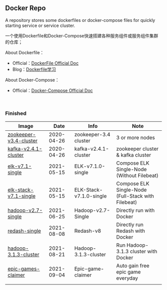 ## Docker Repo

A repository stores some dockerfiles or docker-compose files for quickly starting service or service cluster.

一个使用Dockerfile和Docker-Compose快速搭建各种服务组件或服务组件集群的仓库；

About Dockerfile：

-   Official：[DockerFile Official Doc](https://docs.docker.com/engine/reference/builder/)
-   Blog：[Dockerfile学习](https://jasonkayzk.github.io/2019/10/16/Dockerfile%E5%AD%A6%E4%B9%A0/)

About Docker-Compose：

-   Official：[Docker-Compose Official Doc](https://docs.docker.com/compose/)

<br/>

### Finished

| Image                                                        | Date       | Info                    | Note                                                    |
| ------------------------------------------------------------ | ---------- | ----------------------- | ------------------------------------------------------- |
| [zookeeper-v3.4-cluster](https://github.com/JasonkayZK/docker_repo/tree/zookeeper-v3.4-cluster) | 2020-04-26 | zookeeper-3.4 cluster   | 3 or more nodes                                         |
| [kafka-v2.4.1-cluster](https://github.com/JasonkayZK/docker_repo/tree/kafka-v2.4.1-cluster) | 2020-04-26 | kafka-v2.4.1-cluster    | zookeeper cluster & kafka cluster                       |
| [elk-v7.1-single](https://github.com/JasonkayZK/docker_repo/tree/elk-v7.1-single) | 2021-05-15 | ELK-v7.1.0-single       | Compose ELK Single-Node<br />(Without Filebeat)         |
| [elk-stack-v7.1-single](https://github.com/JasonkayZK/docker_repo/tree/elk-stack-v7.1-single) | 2021-05-15 | ELK-Stack-v7.1.0-single | Compose ELK Single-Node<br />(Full-Stack with Filebeat) |
| [hadoop-v2.7-single](https://github.com/JasonkayZK/docker_repo/tree/hadoop-v2.7-single) | 2021-06-25 | Hadoop-v2.7-Single      | Directly run with Docker                                |
| [redash-single](https://github.com/JasonkayZK/docker_repo/tree/redash-single) | 2021-08-08 | Redash-v8               | Directly run Redash with Docker                         |
| [hadoop-3.1.3-cluster](https://github.com/JasonkayZK/docker_repo/tree/hadoop-3.1.3-cluster) | 2021-08-21 | Hadoop-3.1.3-cluster    | Run Hadoop-3.1.3 cluster with Docker                    |
| [epic-games-claimer](https://github.com/JasonkayZK/docker_repo/tree/epic-games-claimer) | 2021-09-04 | Epic-game-claimer       | Auto gain free epic game everyday                       |
|                                                              |            |                         |                                                         |

